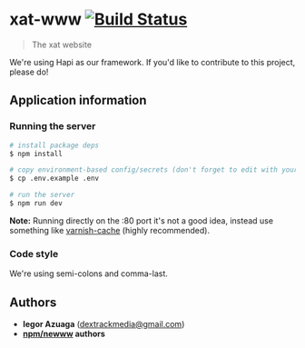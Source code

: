# xat-www [![Build Status](https://travis-ci.org/iiegor/xat-www.svg)](https://travis-ci.org/iiegor/xat-www)
> The xat website

We're using Hapi as our framework. If you'd like to contribute to this project, please do!

## Application information

### Running the server
```sh
# install package deps
$ npm install

# copy environment-based config/secrets (don't forget to edit with your config)
$ cp .env.example .env

# run the server
$ npm run dev
```
**Note:** Running directly on the :80 port it's not a good idea, instead use something like [varnish-cache](https://www.varnish-cache.org/) (highly recommended).

### Code style
We're using semi-colons and comma-last.

## Authors
* **Iegor Azuaga** (<dextrackmedia@gmail.com>)
* **[npm/newww](https://github.com/npm/newww) authors**
